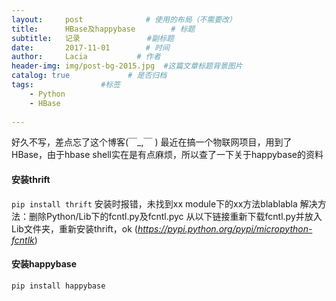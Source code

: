 ```yaml
---
layout:     post              # 使用的布局（不需要改）
title:      HBase及happybase        # 标题 
subtitle:   记录               #副标题
date:       2017-11-01        # 时间
author:     Lacia           # 作者
header-img: img/post-bg-2015.jpg  #这篇文章标题背景图片
catalog: true             # 是否归档
tags:               #标签
    - Python
    - HBase
    
---
```


好久不写，差点忘了这个博客(￣_,￣ )
最近在搞一个物联网项目，用到了HBase，由于hbase shell实在是有点麻烦，所以查了一下关于happybase的资料
#### 安装thrift
`pip install thrift`
安装时报错，未找到xx module下的xx方法blablabla
解决方法：删除Python/Lib下的fcntl.py及fcntl.pyc
从以下链接重新下载fcntl.py并放入Lib文件夹，重新安装thrift，ok (*https://pypi.python.org/pypi/micropython-fcntlk*)
#### 安装happybase
`pip install happybase`
